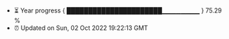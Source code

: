 - ⏳ Year progress { ██████████████████████▁▁▁▁▁▁▁▁ } 75.29 %
- ⏰ Updated on Sun, 02 Oct 2022 19:22:13 GMT

